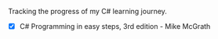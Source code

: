 Tracking the progress of my C# learning journey.

- [x] C# Programming in easy steps, 3rd edition - Mike McGrath